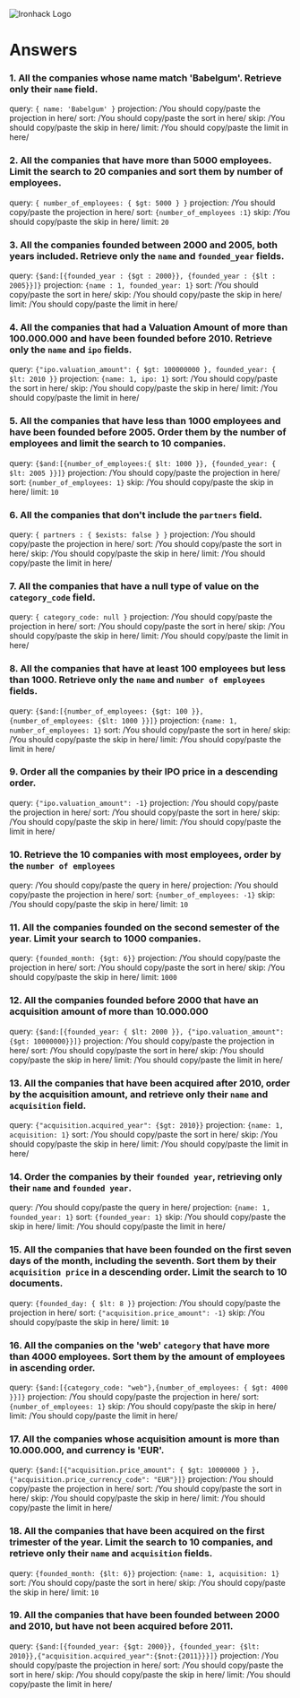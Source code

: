 ![Ironhack Logo](https://i.imgur.com/1QgrNNw.png)

# Answers

### 1. All the companies whose name match 'Babelgum'. Retrieve only their `name` field.

query: `{ name: 'Babelgum' }`
projection: /You should copy/paste the projection in here/
sort: /You should copy/paste the sort in here/
skip: /You should copy/paste the skip in here/
limit: /You should copy/paste the limit in here/

### 2. All the companies that have more than 5000 employees. Limit the search to 20 companies and sort them by **number of employees**.

query: `{ number_of_employees: { $gt: 5000 } }`
projection: /You should copy/paste the projection in here/
sort: `{number_of_employees :1}`
skip: /You should copy/paste the skip in here/
limit: `20`

### 3. All the companies founded between 2000 and 2005, both years included. Retrieve only the `name` and `founded_year` fields.

query: `{$and:[{founded_year : {$gt : 2000}}, {founded_year : {$lt : 2005}}]}`
projection: `{name : 1, founded_year: 1}`
sort: /You should copy/paste the sort in here/
skip: /You should copy/paste the skip in here/
limit: /You should copy/paste the limit in here/

### 4. All the companies that had a Valuation Amount of more than 100.000.000 and have been founded before 2010. Retrieve only the `name` and `ipo` fields.

query: `{"ipo.valuation_amount": { $gt: 100000000 }, founded_year: { $lt: 2010 }}`
projection: `{name: 1, ipo: 1}`
sort: /You should copy/paste the sort in here/
skip: /You should copy/paste the skip in here/
limit: /You should copy/paste the limit in here/

### 5. All the companies that have less than 1000 employees and have been founded before 2005. Order them by the number of employees and limit the search to 10 companies.

query: `{$and:[{number_of_employees:{ $lt: 1000 }}, {founded_year: { $lt: 2005 }}]}`
projection: /You should copy/paste the projection in here/
sort: `{number_of_employees: 1}`
skip: /You should copy/paste the skip in here/
limit: `10`

### 6. All the companies that don't include the `partners` field.

query: `{ partners : { $exists: false } }`
projection: /You should copy/paste the projection in here/
sort: /You should copy/paste the sort in here/
skip: /You should copy/paste the skip in here/
limit: /You should copy/paste the limit in here/

### 7. All the companies that have a null type of value on the `category_code` field.

query: `{ category_code: null }`
projection: /You should copy/paste the projection in here/
sort: /You should copy/paste the sort in here/
skip: /You should copy/paste the skip in here/
limit: /You should copy/paste the limit in here/

### 8. All the companies that have at least 100 employees but less than 1000. Retrieve only the `name` and `number of employees` fields.

query: `{$and:[{number_of_employees: {$gt: 100 }}, {number_of_employees: {$lt: 1000 }}]}`
projection: `{name: 1, number_of_employees: 1}`
sort: /You should copy/paste the sort in here/
skip: /You should copy/paste the skip in here/
limit: /You should copy/paste the limit in here/

### 9. Order all the companies by their IPO price in a descending order.

query: `{"ipo.valuation_amount": -1}`
projection: /You should copy/paste the projection in here/
sort: /You should copy/paste the sort in here/
skip: /You should copy/paste the skip in here/
limit: /You should copy/paste the limit in here/

### 10. Retrieve the 10 companies with most employees, order by the `number of employees`

query: /You should copy/paste the query in here/
projection: /You should copy/paste the projection in here/
sort: `{number_of_employees: -1}`
skip: /You should copy/paste the skip in here/
limit: `10`

### 11. All the companies founded on the second semester of the year. Limit your search to 1000 companies.

query: `{founded_month: {$gt: 6}}`
projection: /You should copy/paste the projection in here/
sort: /You should copy/paste the sort in here/
skip: /You should copy/paste the skip in here/
limit: `1000`

### 12. All the companies founded before 2000 that have an acquisition amount of more than 10.000.000

query: `{$and:[{founded_year: { $lt: 2000 }}, {"ipo.valuation_amount": {$gt: 10000000}}]}`
projection: /You should copy/paste the projection in here/
sort: /You should copy/paste the sort in here/
skip: /You should copy/paste the skip in here/
limit: /You should copy/paste the limit in here/

### 13. All the companies that have been acquired after 2010, order by the acquisition amount, and retrieve only their `name` and `acquisition` field.

query: `{"acquisition.acquired_year": {$gt: 2010}}`
projection: `{name: 1, acquisition: 1}`
sort: /You should copy/paste the sort in here/
skip: /You should copy/paste the skip in here/
limit: /You should copy/paste the limit in here/

### 14. Order the companies by their `founded year`, retrieving only their `name` and `founded year`.

query: /You should copy/paste the query in here/
projection: `{name: 1, founded_year: 1}`
sort: `{founded_year: 1}`
skip: /You should copy/paste the skip in here/
limit: /You should copy/paste the limit in here/

### 15. All the companies that have been founded on the first seven days of the month, including the seventh. Sort them by their `acquisition price` in a descending order. Limit the search to 10 documents.

query: `{founded_day: { $lt: 8 }}`
projection: /You should copy/paste the projection in here/
sort: `{"acquisition.price_amount": -1}`
skip: /You should copy/paste the skip in here/
limit: `10`

### 16. All the companies on the 'web' `category` that have more than 4000 employees. Sort them by the amount of employees in ascending order.

query: `{$and:[{category_code: "web"},{number_of_employees: { $gt: 4000 }}]}`
projection: /You should copy/paste the projection in here/
sort: `{number_of_employees: 1}`
skip: /You should copy/paste the skip in here/
limit: /You should copy/paste the limit in here/

### 17. All the companies whose acquisition amount is more than 10.000.000, and currency is 'EUR'.

query: `{$and:[{"acquisition.price_amount": { $gt: 10000000 } }, {"acquisition.price_currency_code": "EUR"}]}`
projection: /You should copy/paste the projection in here/
sort: /You should copy/paste the sort in here/
skip: /You should copy/paste the skip in here/
limit: /You should copy/paste the limit in here/

### 18. All the companies that have been acquired on the first trimester of the year. Limit the search to 10 companies, and retrieve only their `name` and `acquisition` fields.

query: `{founded_month: {$lt: 6}}`
projection: `{name: 1, acquisition: 1}`
sort: /You should copy/paste the sort in here/
skip: /You should copy/paste the skip in here/
limit: `10`

### 19. All the companies that have been founded between 2000 and 2010, but have not been acquired before 2011.

query: `{$and:[{founded_year: {$gt: 2000}}, {founded_year: {$lt: 2010}},{"acquisition.acquired_year":{$not:{2011}}}]}`
projection: /You should copy/paste the projection in here/
sort: /You should copy/paste the sort in here/
skip: /You should copy/paste the skip in here/
limit: /You should copy/paste the limit in here/
